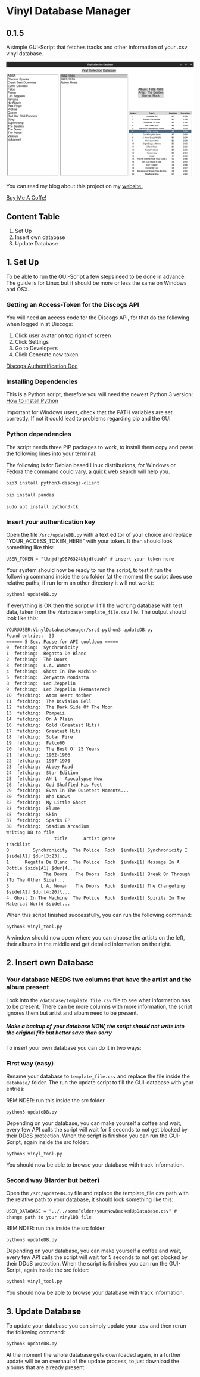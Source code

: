 # Vinyl Database Manager
## 0.1.5

A simple GUI-Script that fetches tracks and other information of your .csv vinyl database.

![](images/DBmanager_GUI.png)

You can read my blog about this project on my [website.](http://quasolaris.tech/posts/vinylCollectionPart1.html)

[Buy Me A Coffe!](https://www.buymeacoffee.com/quasolaris)

## Content Table
1. Set Up
2. Insert own database
3. Update Database

## 1. Set Up
To be able to run the GUI-Script a few steps need to be done in advance. The guide is for Linux but it should be more or less the same on Windows and OSX.

### Getting an Access-Token for the Discogs API
You will need an access code for the Discogs API, for that do the following when logged in at Discogs:

1. Click user avatar on top right of screen
2. Click Settings
3. Go to Developers
4. Click Generate new token

[Discogs Authentification Doc](https://python3-discogs-client.readthedocs.io/en/latest/authentication.html)

### Installing Dependencies
This is a Python script, therefore you will need the newest Python 3 version:
[How to install Python](https://www.python.org/downloads/)

Important for Windows users, check that the PATH variables are set correctly. If not it could lead to problems regarding pip and the GUI

### Python dependencies
The script needs three PIP packages to work, to install them copy and paste the following lines into your terminal:

The following is for Debian based Linux distributions, for Windows or Fedora the command could vary, a quick web search will help you.
```
pip3 install python3-discogs-client

pip install pandas

sudo apt install python3-tk
```

### Insert your authentication key
Open the file ```/src/updateDB.py``` with a text editor of your choice and replace "YOUR_ACCESS_TOKEN_HERE" with your token. It then should look something like this:
```
USER_TOKEN = "lknjdfg9876324bkjdfoiuh" # insert your token here
```
Your system should now be ready to run the script, to test it run the following command inside the src folder (at the moment the script does use relative paths, if run form an other directory it will not work):
```
python3 updateDB.py
```
If everything is OK then the script will fill the working database with test data, taken from the ```/database/template_file.csv``` file. The output should look like this:

```
YOUR@USER:VinylDatabaseManager/src$ python3 updateDB.py 
Found entries:  39
====== 5 Sec. Pause for API cooldown =====
0  fetching:  Synchronicity
1  fetching:  Regatta De Blanc
2  fetching:  The Doors
3  fetching:  L.A. Woman
4  fetching:  Ghost In The Machine
5  fetching:  Zenyatta Mondatta
8  fetching:  Led Zeppelin
9  fetching:  Led Zeppelin (Remastered)
10  fetching:  Atom Heart Mother
11  fetching:  The Division Bell
12  fetching:  The Dark Side Of The Moon
13  fetching:  Pompeii
14  fetching:  On A Plain
16  fetching:  Gold (Greatest Hits)
17  fetching:  Greatest Hits
18  fetching:  Solar Fire
19  fetching:  Falco60
20  fetching:  The Best Of 25 Years
21  fetching:  1962-1966
22  fetching:  1967-1970
23  fetching:  Abbey Road
24  fetching:  Star Edition
25  fetching:  AN 1 - Apocalypse Now
26  fetching:  God Shuffled His Feet
29  fetching:  Even In The Quietest Moments...
30  fetching:  Who Knows
32  fetching:  My Little Ghost
33  fetching:  Flume
35  fetching:  Skin
37  fetching:  Sparks EP
38  fetching:  Stadium Arcadium
Writing DB to file
                  title      artist genre                                          tracklist
0         Synchronicity  The Police  Rock  $index[1] Synchronicity I $side[A1] $dur[3:23]...
1      Regatta De Blanc  The Police  Rock  $index[1] Message In A Bottle $side[A1] $dur[4...
2             The Doors   The Doors  Rock  $index[1] Break On Through (To The Other Side)...
3            L.A. Woman   The Doors  Rock  $index[1] The Changeling $side[A1] $dur[4:20]\...
4  Ghost In The Machine  The Police  Rock  $index[1] Spirits In The Material World $side[...
```
When this script finished successfully, you can run the following command:
```
python3 vinyl_tool.py 
```
A window should now open where you can choose the artists on the left, their albums in the middle and get detailed information on the right.

## 2. Insert own Database
### Your database NEEDS two columns that have the artist and the album present
Look into the ```/database/template_file.csv``` file to see what information has to be present. There can be more columns with more information, the script ignores them but artist and album need to be present.

##### Make a backup of your database NOW, the script should not write into the original file but better save than sorry

To insert your own database you can do it in two ways:
### First way (easy)
Rename your database to ```template_file.csv``` and replace the file inside the ```database/``` folder. The run the update script to fill the GUI-database with your entries:

REMINDER: run this inside the src folder
```
python3 updateDB.py
```
Depending on your database, you can make yourself a coffee and wait, every few API calls the script will wait for 5 seconds to not get blocked by their DDoS protection. When the script is finished you can run the GUI-Script, again inside the src folder:
```
python3 vinyl_tool.py
```
You should now be able to browse your database with track information.

### Second way (Harder but better)
Open the ```/src/updateDB.py``` file and replace the template_file.csv path with the relative path to your database, it should look something like this:
```
USER_DATABASE = "../../someFolder/yourNowBackedUpDatabase.csv" # change path to your vinylDB file
```

REMINDER: run this inside the src folder
```
python3 updateDB.py
```
Depending on your database, you can make yourself a coffee and wait, every few API calls the script will wait for 5 seconds to not get blocked by their DDoS protection. When the script is finished you can run the GUI-Script, again inside the src folder:
```
python3 vinyl_tool.py
```
You should now be able to browse your database with track information.

## 3. Update Database
To update your database you can simply update your .csv and then rerun the following command:
```
python3 updateDB.py
```
At the moment the whole database gets downloaded again, in a further update will be an overhaul of the update process, to just download the albums that are already present.
